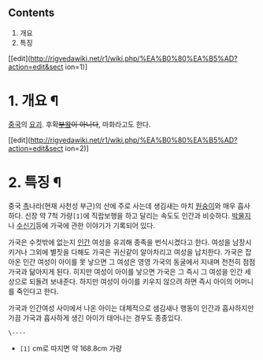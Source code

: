 ## Contents

    

1. 개요 
2. 특징 

[[edit](http://rigvedawiki.net/r1/wiki.php/%EA%B0%80%EA%B5%AD?action=edit&sect
ion=1)]

# 1. 개요 ¶

[중국](%EC%A4%91%EA%B5%AD.md)의 [요괴](%EC%9A%94%EA%B4%B4.md).
후확<del>[부왘](%EB%B6%80%EC%99%98.md)이 아니다</del>, 마화라고도 한다.

  

[[edit](http://rigvedawiki.net/r1/wiki.php/%EA%B0%80%EA%B5%AD?action=edit&sect
ion=2)]

# 2. 특징 ¶

중국 [촉](%EC%B4%89.md)나라(현재 사천성 부근)의 산에 주로 사는데 생김새는 마치
[원숭이](%EC%9B%90%EC%88%AD%EC%9D%B4.md)와 매우 흡사하다. 신장 약 7척 가량`[1]`에 직랍보행을 하고
달리는 속도도 인간과 비슷하다. [박물지](%EB%B0%95%EB%AC%BC%EC%A7%80.md)나
[수신기](%EC%88%98%EC%8B%A0%EA%B8%B0.md)등에 가국에 관한 이야기가 기록되어 있다.

  

가국은 수컷밖에 없는지 [인간](%EC%9D%B8%EA%B0%84.md) 여성을 유괴해 종족을 번식시켰다고 한다. 여성을 남장시키거나
그외에 별짓을 다해도 가국은 귀신같이 알아차리고 여성을 납치한다. 가국은 잡아온 인간 여성이 아이를 못 낳으면 그 여성은 영영 가국의
동굴에서 지내며 천천히 점점 가국과 닮아지게 된다. 히지만 여성이 아이를 낳으면 가국은 그 즉시 그 여성을 인간 세상으로 되돌려 보내준다.
하지만 여성이 아이를 키우지 않으려 하면 즉시 아이의 어머니를 죽인다고 한다.

  

가국과 인간여성 사이에서 나온 아이는 대체적으로 샘김새나 행동이 인간과 흡사하지만 가끔 가국과 흡사하게 생긴 아이가 태어나는 경우도
종종있다.

`\----`

  * `[1]` cm로 따지면 약 168.8cm 가량

